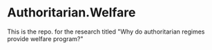 # Authoritarian.Welfare
This is the repo. for the research titled "Why do authoritarian regimes provide welfare program?"
